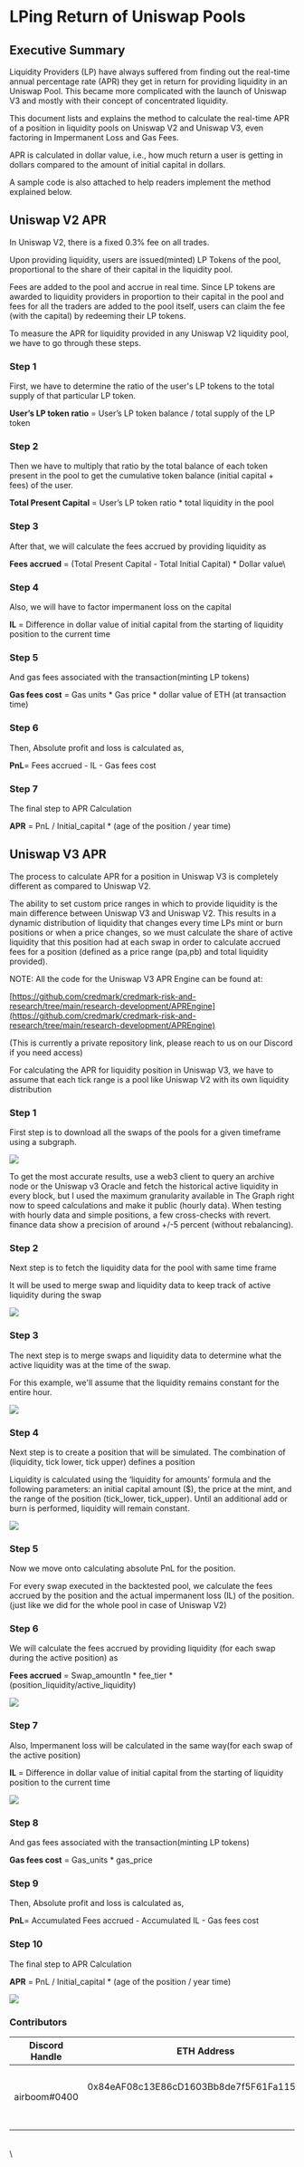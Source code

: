 # LPing Return of Uniswap Pools

## Executive Summary <a href="#docs-internal-guid-becf5aa2-7fff-246f-1f36-cc8009afdf4c" id="docs-internal-guid-becf5aa2-7fff-246f-1f36-cc8009afdf4c"></a>

Liquidity Providers (LP) have always suffered from finding out the real-time annual percentage rate (APR) they get in return for providing liquidity in an Uniswap Pool. This became more complicated with the launch of Uniswap V3 and mostly with their concept of concentrated liquidity.

This document lists and explains the method to calculate the real-time APR of a position in liquidity pools on Uniswap V2 and Uniswap V3, even factoring in Impermanent Loss and Gas Fees.

APR is calculated in dollar value, i.e., how much return a user is getting in dollars compared to the amount of initial capital in dollars.

A sample code is also attached to help readers implement the method explained below.

## Uniswap V2 APR

In Uniswap V2, there is a fixed 0.3% fee on all trades.

Upon providing liquidity, users are issued(minted) LP Tokens of the pool, proportional to the share of their capital in the liquidity pool.

Fees are added to the pool and accrue in real time. Since LP tokens are awarded to liquidity providers in proportion to their capital in the pool and fees for all the traders are added to the pool itself, users can claim the fee (with the capital) by redeeming their LP tokens.

To measure the APR for liquidity provided in any Uniswap V2 liquidity pool, we have to go through these steps.

### Step 1

First, we have to determine the ratio of the user's LP tokens to the total supply of that particular LP token.

**User’s LP token ratio** = User’s LP token balance /  total supply of the LP token



### Step 2

Then we have to multiply that ratio by the total balance of each token present in the pool to get the cumulative token balance (initial capital + fees) of the user.

**Total Present Capital** = User’s LP token ratio \* total liquidity in the pool



### Step 3

After that, we will calculate the fees accrued by providing liquidity as

**Fees accrued** = (Total Present Capital - Total Initial Capital) \* Dollar value\


### Step 4

Also, we will have to factor impermanent loss on the capital

**IL** = Difference in dollar value of initial capital from the starting of liquidity position to the current time

### Step 5

And gas fees associated with the transaction(minting LP tokens)

**Gas fees cost** = Gas units \* Gas price \* dollar value of ETH (at transaction time)

### Step 6

Then, Absolute profit and loss is calculated as,

**PnL**= Fees accrued - IL - Gas fees cost

### Step 7

The final step to APR Calculation

**APR** = PnL / Initial\_capital \* (age of the position / year time)



## Uniswap V3 APR

The process to calculate APR for a position in Uniswap V3 is completely different as compared to Uniswap V2.

The ability to set custom price ranges in which to provide liquidity is the main difference between Uniswap V3 and Uniswap V2. This results in a dynamic distribution of liquidity that changes every time LPs mint or burn positions or when a price changes, so we must calculate the share of active liquidity that this position had at each swap in order to calculate accrued fees for a position (defined as a price range (pa,pb) and total liquidity provided).&#x20;



NOTE: All the code for the Uniswap V3 APR Engine can be found at:

[https://github.com/credmark/credmark-risk-and-research/tree/main/research-development/APREngine](https://github.com/credmark/credmark-risk-and-research/tree/main/research-development/APREngine)

(This is currently a private repository link, please reach to us on our Discord if you need access)

For calculating the APR for liquidity position in Uniswap V3, we have to assume that each tick range is a pool like Uniswap V2 with its own liquidity distribution

### Step 1

First step is to download all the swaps of the pools for a given timeframe using a subgraph.

![](https://lh5.googleusercontent.com/OE34T-\_c1iPxGaEqDr\_v6DVvD7UN4sjXwsoPq8IBtTpoT6x8-4DFnBlHUmPvjHN7OYZWdu-cdSgy0kxewAsoG5uXaihz-O8Kas94NwWArSBMqwL8hsuRobFGmxjpq9Gjr5VfCaz8)



To get the most accurate results, use a web3 client to query an archive node or the Uniswap v3 Oracle and fetch the historical active liquidity in every block, but I used the maximum granularity available in The Graph right now to speed calculations and make it public (hourly data). When testing with hourly data and simple positions, a few cross-checks with revert. finance data show a precision of around +/-5 percent (without rebalancing).



### Step 2

Next step is to fetch the liquidity data for the pool with same time frame

It will be used to merge swap and liquidity data to keep track of active liquidity during the swap

![](https://lh4.googleusercontent.com/Ei5XmxnNZXDQw584--vigYCVrIvZhmNbmjLXgVZE6bf1vcxqntahq-QzhNa-hegZjfprI7MsvL0qP3UAqwUljxqfW0SwqztXt5YGEzzJpgMm7ODtZb-hrFJsyqyQwVkHoLur0qle)



### Step 3

The next step is to merge swaps and liquidity data to determine what the active liquidity was at the time of the swap.&#x20;

For this example, we'll assume that the liquidity remains constant for the entire hour.

&#x20; &#x20;

![](https://lh3.googleusercontent.com/hkflhgvVK5Y6M3oIUX8W8LKEFpxWAv1AT962dmJpC2-AX-i7AI46Sil1hjApJ91Tj6tM7NM9ihZa1mxHsJr5zvlKJJQ48QgRcd\_ApdwhmK441TxMLUzVrATgpO3cS5zzM\_7M5DiJ)



### Step 4

Next step is to create a position that will be simulated. The combination of (liquidity, tick lower, tick upper) defines a position

Liquidity is calculated using the ‘liquidity for amounts’ formula and the following parameters: an initial capital amount ($), the price at the mint, and the range of the position (tick\_lower, tick\_upper). Until an additional add or burn is performed, liquidity will remain constant.

&#x20; &#x20;

![](https://lh5.googleusercontent.com/8t79znQzJQNjP4Wy4Qs1psd0TDMUOGTW5DA8hYC2NNOT3pk6\_BlcRksbqgMq8aTmpZfTKWl-hE81BjrXWJXetsrDMXCvrKMMhT8dFoI2glInAzGPNBU1ABsdnISBNN1JwH93seaW)



### Step 5

Now we move onto calculating absolute PnL for the position.&#x20;

For every swap executed in the backtested pool, we calculate the fees accrued by the position and the actual impermanent loss (IL) of the position.(just like we did for the whole pool in case of Uniswap V2)

### Step 6

We will calculate the fees accrued by providing liquidity (for each swap during the active position) as

**Fees accrued** = Swap\_amountIn \* fee\_tier \* (position\_liquidity/active\_liquidity)

![](https://lh3.googleusercontent.com/bjffja3OCzeVKRC4Nw3mD-A-ZRKEiXePyBIitkjbwlARqa5jgGBLZxJJ4bgLL6XDVE31ljGfqBNxTXkrljwSPjnNzducfDnUB22D-e26ENXVTjTAz8OxtwfhJcahP41YZBphHj-N)

### Step 7

Also, Impermanent loss will be calculated in the same way(for each swap of the active position)

**IL** = Difference in dollar value of initial capital from the starting of liquidity position to the current time

&#x20;      &#x20;

![](https://lh6.googleusercontent.com/UwjHlLij5W3yapxcLjXv5Sg0QDzBZBUZ6yjisgXk3eHjEtnFfmXoYJgIXvYd834UKSXC1wKS3eRWTS0Iuy9pDrcktzvsBFv5xrtxUOJ-pC\_\_mJFniIzlPqHni8Y3dVJ71Q3Ww2t7)

### Step 8

And gas fees associated with the transaction(minting LP tokens)

**Gas fees cost** = Gas\_units \* gas\_price



### Step 9

Then, Absolute profit and loss is calculated as,

**PnL**= Accumulated Fees accrued - Accumulated IL - Gas fees cost



### Step 10

The final step to APR Calculation

**APR** = PnL / Initial\_capital \* (age of the position / year time)



![](https://lh6.googleusercontent.com/LDrN-iTQFwbTM1Bof1cCBQoaKJpxpg9FshFCD4j27yvSVWRvIfKk7Mr\_MjvhpkipVa-44Y7EOwGYAtDXeowKEYD7e8yDzH71pd7-HvEJIz4KFzytx0VF4chR59jJBbqrRDeGj3HG)

### &#x20; Contributors

| **Discord Handle** | **ETH Address**                                              | **Reward**                          | **Contribution** |
| ------------------ | ------------------------------------------------------------ | ----------------------------------- | ---------------- |
| airboom#0400       | <p>0x84eAF08c13E86cD1603Bb8de7f5F61Fa115771bc</p><p><br></p> | <p>0 $CMK (internal)</p><p><br></p> | Original version |

\
\
